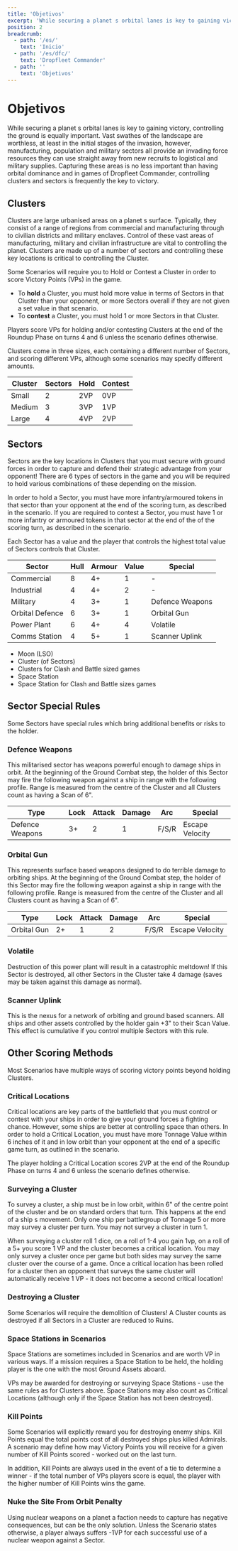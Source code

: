 ```yaml
---
title: 'Objetivos'
excerpt: 'While securing a planet s orbital lanes is key to gaining victory, controlling the ground is equally important.'
position: 2
breadcrumb:
  - path: '/es/'
    text: 'Inicio'
  - path: '/es/dfc/'
    text: 'Dropfleet Commander'
  - path: ''
    text: 'Objetivos'
---
```


# Objetivos

While securing a planet s orbital lanes is key to gaining victory, controlling the ground is equally important. Vast swathes of the landscape are worthless, at least in the initial stages of the invasion, however, manufacturing, population and military sectors all provide an invading force resources they can use straight away from new recruits to logistical and military supplies. Capturing these areas is no less important than having orbital dominance and in games of Dropfleet Commander, controlling clusters and sectors is frequently the key to victory.

## Clusters

Clusters are large urbanised areas on a planet s surface. Typically, they consist of a range of regions from commercial and manufacturing through to civilian districts and military enclaves. Control of these vast areas of manufacturing, military and civilian infrastructure are vital to controlling the planet. Clusters are made up of a number of sectors and controlling these key locations is critical to controlling the Cluster.

Some Scenarios will require you to Hold or Contest a Cluster in order to score Victory Points (VPs) in the game.

* To **hold** a Cluster, you must hold more value in terms of Sectors in that Cluster than your opponent, or more Sectors overall if they are not given a set value in that scenario.
* To **contest** a Cluster, you must hold 1 or more Sectors in that Cluster.

Players score VPs for holding and/or contesting Clusters at the end of the Roundup Phase on turns 4 and 6 unless the scenario defines otherwise.

Clusters come in three sizes, each containing a different number of Sectors, and scoring different VPs, although some scenarios may specify different amounts.

<table>
  <thead>
    <tr>
      <th>Cluster</th>
      <th>Sectors</th>
      <th>Hold</th>
      <th>Contest</th>
    </tr>
  </thead>
  <tbody>
    <tr>
      <td>Small</td>
      <td>2</td>
      <td>2VP</td>
      <td>0VP</td>
    </tr>
    <tr>
      <td>Medium</td>
      <td>3</td>
      <td>3VP</td>
      <td>1VP</td>
    </tr>
    <tr>
      <td>Large</td>
      <td>4</td>
      <td>4VP</td>
      <td>2VP</td>
    </tr>
  </tbody>
</table>

## Sectors

Sectors are the key locations in Clusters that you must secure with ground forces in order to capture and defend their strategic advantage from your opponent! There are 6 types of sectors in the game and you will be required to hold various combinations of these depending on the mission.

In order to hold a Sector, you must have more infantry/armoured tokens in that sector than your opponent at the end of the scoring turn, as described in the scenario. If you are required to contest a Sector, you must have 1 or more infantry or armoured tokens in that sector at the end of the of the scoring turn, as described in the scenario.

Each Sector has a value and the player that controls the highest total value of Sectors controls that Cluster.

<table>
  <thead>
    <tr>
      <th>Sector</th>
      <th>Hull</th>
      <th>Armour</th>
      <th>Value</th>
      <th>Special</th>
    </tr>
  </thead>
  <tbody>
    <tr>
      <td>Commercial</td>
      <td>8</td>
      <td>4+</td>
      <td>1</td>
      <td>-</td>
    </tr>
    <tr>
      <td>Industrial</td>
      <td>4</td>
      <td>4+</td>
      <td>2</td>
      <td>-</td>
    </tr>
    <tr>
      <td>Military</td>
      <td>4</td>
      <td>3+</td>
      <td>1</td>
      <td>Defence Weapons</td>
    </tr>
    <tr>
      <td>Orbital Defence</td>
      <td>6</td>
      <td>3+</td>
      <td>1</td>
      <td>Orbital Gun</td>
    </tr>
    <tr>
      <td>Power Plant</td>
      <td>6</td>
      <td>4+</td>
      <td>4</td>
      <td>Volatile</td>
    </tr>
    <tr>
      <td>Comms Station</td>
      <td>4</td>
      <td>5+</td>
      <td>1</td>
      <td>Scanner Uplink</td>
    </tr>
  </tbody>
</table>

* Moon (LSO)
* Cluster (of Sectors)
* Clusters for Clash and Battle sized games
* Space Station
* Space Station for Clash and Battle sizes games

## Sector Special Rules

Some Sectors have special rules which bring additional benefits or risks to the holder.

### Defence Weapons

This militarised sector has weapons powerful enough to damage ships in orbit. At the beginning of the Ground Combat step, the holder of this Sector may fire the following weapon against a ship in range with the following profile. Range is measured from the centre of the Cluster and all Clusters count as having a Scan of 6".

<table>
  <thead>
      <tr>
        <th>Type</th>
        <th>Lock</th>
        <th>Attack</th>
        <th>Damage</th>
        <th>Arc</th>
        <th>Special</th>
      </tr>
  </thead>
  <tbody>
      <tr>
        <td>Defence Weapons</td>
        <td>3+</td>
        <td>2</td>
        <td>1</td>
        <td>F/S/R</td>
        <td>Escape Velocity</td>
      </tr>
  </tbody>
</table>

### Orbital Gun

This represents surface based weapons designed to do terrible damage to orbiting ships. At the beginning of the Ground Combat step, the holder of this Sector may fire the following weapon against a ship in range with the following profile. Range is measured from the centre of the Cluster and all Clusters count as having a Scan of 6".

<table>
  <thead>
    <tr>
      <th>Type</th>
      <th>Lock</th>
      <th>Attack</th>
      <th>Damage</th>
      <th>Arc</th>
      <th>Special</th>
    </tr>
  </thead>
  <tbody>
    <tr>
      <td>Orbital Gun</td>
      <td>2+</td>
      <td>1</td>
      <td>2</td>
      <td>F/S/R</td>
      <td>Escape Velocity</td>
    </tr>
  </tbody>
</table>

### Volatile

Destruction of this power plant will result in a catastrophic meltdown! If this Sector is destroyed, all other Sectors in the Cluster take 4 damage (saves may be taken against this damage as normal).

### Scanner Uplink

This is the nexus for a network of orbiting and ground based scanners. All ships and other assets controlled by the holder gain +3" to their Scan Value. This effect is cumulative if you control multiple Sectors with this rule.

## Other Scoring Methods

Most Scenarios have multiple ways of scoring victory points beyond holding Clusters.

### Critical Locations

Critical locations are key parts of the battlefield that you must control or contest with your ships in order to give your ground forces a fighting chance. However, some ships are better at controlling space than others. In order to hold a Critical Location, you must have more Tonnage Value within 6 inches of it and in low orbit than your opponent at the end of a specific game turn, as outlined in the scenario.

The player holding a Critical Location scores 2VP at the end of the Roundup Phase on turns 4 and 6 unless the scenario defines otherwise.

### Surveying a Cluster

To survey a cluster, a ship must be in low orbit, within 6" of the centre point of the cluster and be on standard orders that turn. This happens at the end of a ship s movement. Only one ship per battlegroup of Tonnage 5 or more may survey a cluster per turn. You may not survey a cluster in turn 1.

When surveying a cluster roll 1 dice, on a roll of 1-4 you gain 1vp, on a roll of a 5+ you score 1 VP and the cluster becomes a critical location. You may only survey a cluster once per game but both sides may survey the same cluster over the course of a game. Once a critical location has been rolled for a cluster then an opponent that surveys the same cluster will automatically receive 1 VP - it does not become a second critical location!

### Destroying a Cluster

Some Scenarios will require the demolition of Clusters! A Cluster counts as destroyed if all Sectors in a Cluster are reduced to Ruins.

### Space Stations in Scenarios

Space Stations are sometimes included in Scenarios and are worth VP in various ways. If a mission requires a Space Station to be held, the holding player is the one with the most Ground Assets aboard.

VPs may be awarded for destroying or surveying Space Stations - use the same rules as for Clusters above. Space Stations may also count as Critical Locations (although only if the Space Station has not been destroyed).

### Kill Points

Some Scenarios will explicitly reward you for destroying enemy ships. Kill Points equal the total points cost of all destroyed ships plus killed Admirals. A scenario may define how may Victory Points you will receive for a given number of Kill Points scored - worked out on the last turn.

In addition, Kill Points are always used in the event of a tie to determine a winner - if the total number of VPs players score is equal, the player with the higher number of Kill Points wins the game.

### Nuke the Site From Orbit Penalty

Using nuclear weapons on a planet a faction needs to capture has negative consequences, but can be the only solution. Unless the Scenario states otherwise, a player always suffers -1VP for each successful use of a nuclear weapon against a Sector.
